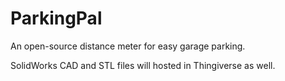 # ParkingPal
An open-source distance meter for easy garage parking.

SolidWorks CAD and STL files will hosted in Thingiverse as well.